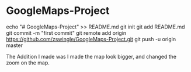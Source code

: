 # GoogleMaps-Project

echo "# GoogleMaps-Project" >> README.md
git init
git add README.md
git commit -m "first commit"
git remote add origin https://github.com/zswingle/GoogleMaps-Project.git
git push -u origin master


The Addition I made was I made the map look bigger, and changed the zoom on the map. 
